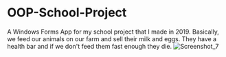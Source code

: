 # OOP-School-Project
A Windows Forms App for my school project that I made in 2019. Basically, we feed our animals on our farm and sell their milk and eggs. They have a health bar and if we don't feed them fast enough they die.
![Screenshot_7](https://user-images.githubusercontent.com/73521213/213939131-16498427-6e08-4f8c-903b-daa20f0f04cf.png)
